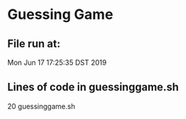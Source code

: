 # Guessing Game
## File run at: 
Mon Jun 17 17:25:35 DST 2019
## Lines of code in guessinggame.sh
20 guessinggame.sh
